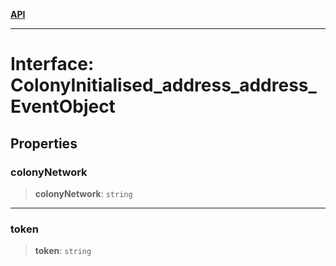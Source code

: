 [**API**](../../../README.md)

***

# Interface: ColonyInitialised\_address\_address\_EventObject

## Properties

### colonyNetwork

> **colonyNetwork**: `string`

***

### token

> **token**: `string`
